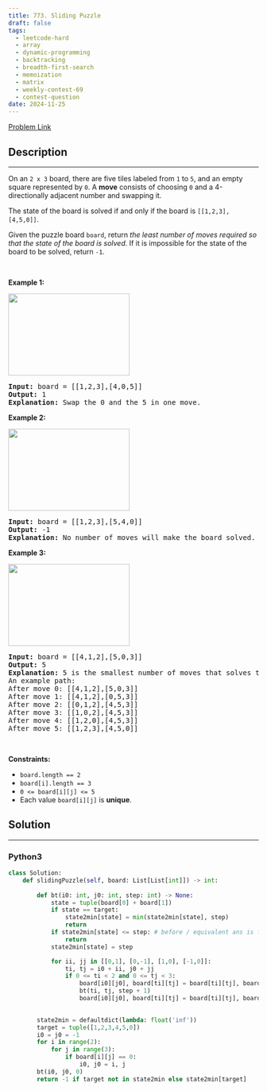 ```yaml
---
title: 773. Sliding Puzzle
draft: false
tags: 
  - leetcode-hard
  - array
  - dynamic-programming
  - backtracking
  - breadth-first-search
  - memoization
  - matrix
  - weekly-contest-69
  - contest-question
date: 2024-11-25
---
```


[Problem Link](https://leetcode.com/problems/sliding-puzzle/)

## Description

---
<p>On an <code>2 x 3</code> board, there are five tiles labeled from <code>1</code> to <code>5</code>, and an empty square represented by <code>0</code>. A <strong>move</strong> consists of choosing <code>0</code> and a 4-directionally adjacent number and swapping it.</p>

<p>The state of the board is solved if and only if the board is <code>[[1,2,3],[4,5,0]]</code>.</p>

<p>Given the puzzle board <code>board</code>, return <em>the least number of moves required so that the state of the board is solved</em>. If it is impossible for the state of the board to be solved, return <code>-1</code>.</p>

<p>&nbsp;</p>
<p><strong class="example">Example 1:</strong></p>
<img alt="" src="https://assets.leetcode.com/uploads/2021/06/29/slide1-grid.jpg" style="width: 244px; height: 165px;" />
<pre>
<strong>Input:</strong> board = [[1,2,3],[4,0,5]]
<strong>Output:</strong> 1
<strong>Explanation:</strong> Swap the 0 and the 5 in one move.
</pre>

<p><strong class="example">Example 2:</strong></p>
<img alt="" src="https://assets.leetcode.com/uploads/2021/06/29/slide2-grid.jpg" style="width: 244px; height: 165px;" />
<pre>
<strong>Input:</strong> board = [[1,2,3],[5,4,0]]
<strong>Output:</strong> -1
<strong>Explanation:</strong> No number of moves will make the board solved.
</pre>

<p><strong class="example">Example 3:</strong></p>
<img alt="" src="https://assets.leetcode.com/uploads/2021/06/29/slide3-grid.jpg" style="width: 244px; height: 165px;" />
<pre>
<strong>Input:</strong> board = [[4,1,2],[5,0,3]]
<strong>Output:</strong> 5
<strong>Explanation:</strong> 5 is the smallest number of moves that solves the board.
An example path:
After move 0: [[4,1,2],[5,0,3]]
After move 1: [[4,1,2],[0,5,3]]
After move 2: [[0,1,2],[4,5,3]]
After move 3: [[1,0,2],[4,5,3]]
After move 4: [[1,2,0],[4,5,3]]
After move 5: [[1,2,3],[4,5,0]]
</pre>

<p>&nbsp;</p>
<p><strong>Constraints:</strong></p>

<ul>
	<li><code>board.length == 2</code></li>
	<li><code>board[i].length == 3</code></li>
	<li><code>0 &lt;= board[i][j] &lt;= 5</code></li>
	<li>Each value <code>board[i][j]</code> is <strong>unique</strong>.</li>
</ul>


## Solution

---
### Python3
``` py title='sliding-puzzle'
class Solution:
    def slidingPuzzle(self, board: List[List[int]]) -> int:
        
        def bt(i0: int, j0: int, step: int) -> None:
            state = tuple(board[0] + board[1])
            if state == target:
                state2min[state] = min(state2min[state], step)
                return
            if state2min[state] <= step: # before / equivalent ans is found
                return
            state2min[state] = step

            for ii, jj in [[0,1], [0,-1], [1,0], [-1,0]]:
                ti, tj = i0 + ii, j0 + jj
                if 0 <= ti < 2 and 0 <= tj < 3:
                    board[i0][j0], board[ti][tj] = board[ti][tj], board[i0][j0]
                    bt(ti, tj, step + 1)
                    board[i0][j0], board[ti][tj] = board[ti][tj], board[i0][j0]

        
        state2min = defaultdict(lambda: float('inf'))
        target = tuple([1,2,3,4,5,0])
        i0 = j0 = -1
        for i in range(2):
            for j in range(3):
                if board[i][j] == 0:
                    i0, j0 = i, j
        bt(i0, j0, 0)
        return -1 if target not in state2min else state2min[target]
```

